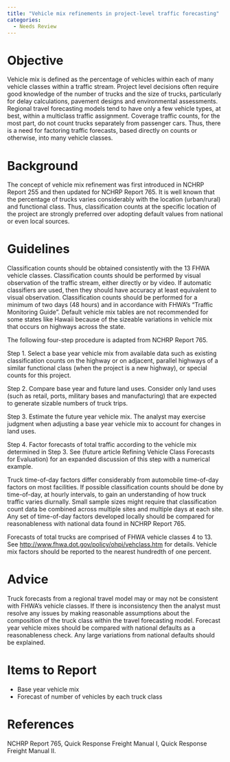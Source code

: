 ```yaml
---
title: "Vehicle mix refinements in project-level traffic forecasting"
categories:
  - Needs Review
---
```


Objective
=========

Vehicle mix is defined as the percentage of vehicles within each of many vehicle classes within a traffic stream. Project level decisions often require good knowledge of the number of trucks and the size of trucks, particularly for delay calculations, pavement designs and environmental assessments. Regional travel forecasting models tend to have only a few vehicle types, at best, within a multiclass traffic assignment. Coverage traffic counts, for the most part, do not count trucks separately from passenger cars. Thus, there is a need for factoring traffic forecasts, based directly on counts or otherwise, into many vehicle classes.

Background
==========

The concept of vehicle mix refinement was first introduced in NCHRP Report 255 and then updated for NCHRP Report 765. It is well known that the percentage of trucks varies considerably with the location (urban/rural) and functional class. Thus, classification counts at the specific location of the project are strongly preferred over adopting default values from national or even local sources.

Guidelines
==========

Classification counts should be obtained consistently with the 13 FHWA vehicle classes. Classification counts should be performed by visual observation of the traffic stream, either directly or by video. If automatic classifiers are used, then they should have accuracy at least equivalent to visual observation. Classification counts should be performed for a minimum of two days (48 hours) and in accordance with FHWA’s “Traffic Monitoring Guide”.
Default vehicle mix tables are not recommended for some states like Hawaii because of the sizeable variations in vehicle mix that occurs on highways across the state.

The following four-step procedure is adapted from NCHRP Report 765.

Step 1. Select a base year vehicle mix from available data such as existing classification counts on the highway or on adjacent, parallel highways of a similar functional class (when the project is a new highway), or special counts for this project.

Step 2. Compare base year and future land uses. Consider only land uses (such as retail, ports, military bases and manufacturing) that are expected to generate sizable numbers of truck trips.

Step 3. Estimate the future year vehicle mix. The analyst may exercise judgment when adjusting a base year vehicle mix to account for changes in land uses.

Step 4. Factor forecasts of total traffic according to the vehicle mix determined in Step 3. See (future article Refining Vehicle Class Forecasts for Evaluation) for an expanded discussion of this step with a numerical example.

Truck time-of-day factors differ considerably from automobile time-of-day factors on most facilities. If possible classification counts should be done by time-of-day, at hourly intervals, to gain an understanding of how truck traffic varies diurnally. Small sample sizes might require that classification count data be combined across multiple sites and multiple days at each site. Any set of time-of-day factors developed locally should be compared for reasonableness with national data found in NCHRP Report 765.

Forecasts of total trucks are comprised of FHWA vehicle classes 4 to 13. See <http://www.fhwa.dot.gov/policy/ohpi/vehclass.htm> for details.
Vehicle mix factors should be reported to the nearest hundredth of one percent.

Advice
======

Truck forecasts from a regional travel model may or may not be consistent with FHWA’s vehicle classes. If there is inconsistency then the analyst must resolve any issues by making reasonable assumptions about the composition of the truck class within the travel forecasting model.
Forecast year vehicle mixes should be compared with national defaults as a reasonableness check. Any large variations from national defaults should be explained.

Items to Report
===============

-   Base year vehicle mix
-   Forecast of number of vehicles by each truck class

References
==========

NCHRP Report 765, Quick Response Freight Manual I, Quick Response Freight Manual II.

